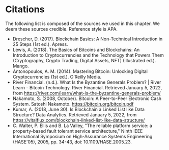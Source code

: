 # Citations
The following list is composed of the sources we used in this
chapter. We deem these sources credible. Reference style is APA.

* Drescher, D. (2017). Blockchain Basics: A Non-Technical Introduction in 25 Steps (1st ed.). Apress.
* Lewis, A. (2018). The Basics of Bitcoins and Blockchains: An Introduction to Cryptocurrencies and the Technology that Powers Them (Cryptography, Crypto Trading, Digital Assets, NFT) (Illustrated ed.). Mango.
* Antonopoulos, A. M. (2014). Mastering Bitcoin: Unlocking Digital Cryptocurrencies (1st ed.). O’Reilly Media.
* River Financial. (n.d.). What Is the Byzantine Generals Problem? | River Learn - Bitcoin Technology. River Financial. Retrieved January 5, 2022, from https://river.com/learn/what-is-the-byzantine-generals-problem/
* Nakamoto, S. (2008, October). Bitcoin: A Peer-to-Peer Electronic Cash System. Satoshi Nakamoto. https://bitcoin.org/bitcoin.pdf
* Kumar, A. (2018, June 30). Is Blockchain a Linked List like Data Structure? Data Analytics. Retrieved January 5, 2022, from https://vitalflux.com/blockchain-linked-list-like-data-structure/
* C. Walter, P. Ellis and B. La Valley, "The reliable platform service: a property-based fault tolerant service architecture," Ninth IEEE International Symposium on High-Assurance Systems Engineering (HASE'05), 2005, pp. 34-43, doi: 10.1109/HASE.2005.23.
